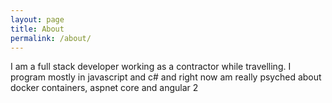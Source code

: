 ```yaml
---
layout: page
title: About
permalink: /about/
---
```


I am a full stack developer working as a contractor while travelling.  I program mostly in javascript and c# and right now am really psyched about docker containers, aspnet core and angular 2